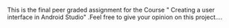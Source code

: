 This is the final peer graded assignment for the Course " Creating a user interface in Android Studio" .Feel free to give your opinion on this project....
